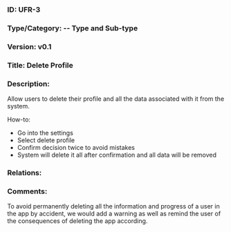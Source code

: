 
### ID: UFR-3
 
### Type/Category: -- Type and Sub-type

### Version: v0.1
 
### Title: Delete Profile
  
### Description: 

Allow users to delete their profile and all the data associated with it from the system.

How-to:
* Go into the settings
* Select delete profile
* Confirm decision twice to avoid mistakes
* System will delete it all after confirmation and all data will be removed
    
### Relations: 

### Comments: 
To avoid permanently deleting all the information and progress of a user in the app by accident, we would add a warning as well as remind the user of the consequences of deleting the app according.
